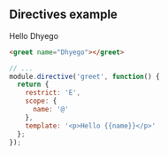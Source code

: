 ## Directives example

Hello Dhyego

```html
<greet name="Dhyego"></greet>
```

```javascript
// ...
module.directive('greet', function() {
  return {
    restrict: 'E',
    scope: {
      name: '@'
    },
    template: '<p>Hello {{name}}</p>'
  };
});
```
